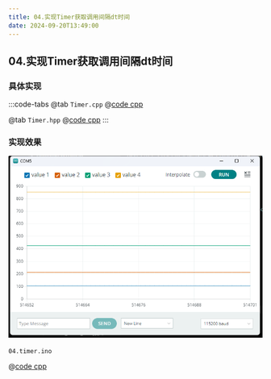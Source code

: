 ```yaml
---
title: 04.实现Timer获取调用间隔dt时间
date: 2024-09-20T13:49:00
---
```


## 04.实现Timer获取调用间隔dt时间


### 具体实现

:::code-tabs
@tab `Timer.cpp`
@[code cpp](./projects/04.timer/Timer.cpp)

@tab `Timer.hpp`
@[code cpp](./projects/04.timer/Timer.hpp)
:::

### 实现效果

![alt text](assets/images/image-6.png)


`04.timer.ino`

@[code cpp](./projects/04.timer/04.timer.ino)